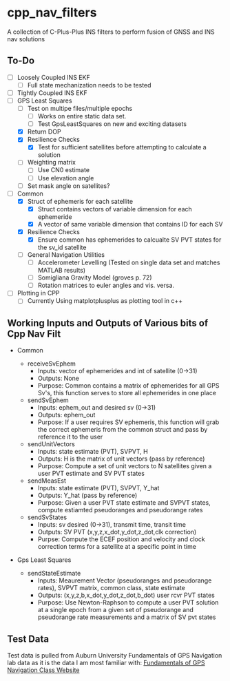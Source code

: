 # cpp_nav_filters
A collection of C-Plus-Plus INS filters to perform fusion of GNSS and INS nav solutions

## To-Do
- [ ] Loosely Coupled INS EKF
    - [ ] Full state mechanization needs to be tested
- [ ] Tightly Coupled INS EKF
- [ ] GPS Least Squares
    - [ ] Test on multipe files/multiple epochs
        - [ ] Works on entire static data set.
        - [ ] Test GpsLeastSquares on new and exciting datasets
    - [X] Return DOP
    - [X] Resilience Checks
        - [X] Test for sufficient satellites before attempting to calculate a solution
    - [ ] Weighting matrix
        - [ ] Use CN0 estimate
        - [ ] Use elevation angle
    - [ ] Set mask angle on satellites?
- [ ] Common 
    - [X] Struct of ephemeris for each satellite
        - [X] Struct contains vectors of variable dimension for each ephemeride
        - [X] A vector of same variable dimension that contains ID for each SV
    - [X] Resilience Checks
        - [X] Ensure common has ephemerides to calcualte SV PVT states for the sv_id satellite
    - [ ] General Navigation Utilities
        - [ ] Accelerometer Levelling (Tested on single data set and matches MATLAB results)
        - [ ] Somigliana Gravity Model (groves p. 72)
        - [ ] Rotation matrices to euler angles and vis. versa. 
- [ ] Plotting in CPP
    - [ ] Currently Using matplotplusplus as plotting tool in c++

## Working Inputs and Outputs of Various bits of Cpp Nav Filt
- Common
    - receiveSvEphem
        - Inputs: vector of ephemerides and int of satellite (0->31)
        - Outputs: None
        - Purpose: Common contains a matrix of ephemerides for all GPS Sv's, this function serves to store all ephemerides in one place 
    - sendSvEphem
        - Inputs: ephem_out and desired sv (0->31)
        - Outputs: ephem_out
        - Purpose: If a user requires SV ephemeris, this function will grab the correct ephemeris from the common struct and pass by reference it to the user 
    - sendUnitVectors
        - Inputs: state estimate (PVT), SVPVT, H
        - Outputs: H is the matrix of unit vectors (pass by reference)
        - Purpose: Compute a set of unit vectors to N satellites given a user PVT estimate and SV PVT states
    - sendMeasEst
        - Inputs:  state estimate (PVT), SVPVT, Y_hat
        - Outputs: Y_hat (pass by reference)
        - Purpose: Given a user PVT state estimate and SVPVT states, compute estiamted pseudoranges and pseudorange rates
    - sendSvStates
        - Inputs: sv desired (0->31), transmit time, transit time
        - Outputs: SV PVT (x,y,z,x_dot,y_dot,z_dot,clk correction)
        - Purpse: Compute the ECEF position and velocity and clock correction terms for a satellite at a specific point in time
      
- Gps Least Squares
    -  sendStateEstimate
        - Inputs: Meaurement Vector (pseudoranges and pseudorange rates), SVPVT matrix, common class, state estimate
        - Outputs: (x,y,z,b,x_dot,y_dot,z_dot,b_dot) user rcvr PVT states
        - Purpose: Use Newton-Raphson to compute a user PVT solution at a single epoch from a given set of pseudorange and pseudorange rate measurements and a matrix of SV pvt states 

## Test Data
Test data is pulled from Auburn University Fundamentals of GPS Navigation lab data as it is the data I am most familiar with:
[Fundamentals of GPS Navigation Class Website](https://eng.auburn.edu/~dmbevly/fund_gps/)

